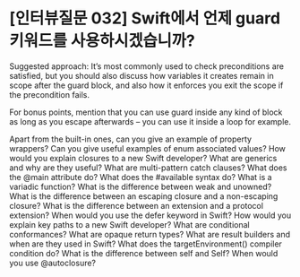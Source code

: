 # [인터뷰질문 032] Swift에서 언제 guard 키워드를 사용하시겠습니까?

Suggested approach: It’s most commonly used to check preconditions are satisfied, but you should also discuss how variables it creates remain in scope after the guard block, and also how it enforces you exit the scope if the precondition fails.

For bonus points, mention that you can use guard inside any kind of block as long as you escape afterwards – you can use it inside a loop for example.

 Apart from the built-in ones, can you give an example of property wrappers?
 Can you give useful examples of enum associated values?
 How would you explain closures to a new Swift developer?
 What are generics and why are they useful?
 What are multi-pattern catch clauses?
 What does the @main attribute do?
 What does the #available syntax do?
 What is a variadic function?
 What is the difference between weak and unowned?
 What is the difference between an escaping closure and a non-escaping closure?
 What is the difference between an extension and a protocol extension?
 When would you use the defer keyword in Swift?
 How would you explain key paths to a new Swift developer?
 What are conditional conformances?
 What are opaque return types?
 What are result builders and when are they used in Swift?
 What does the targetEnvironment() compiler condition do?
 What is the difference between self and Self?
 When would you use @autoclosure?
